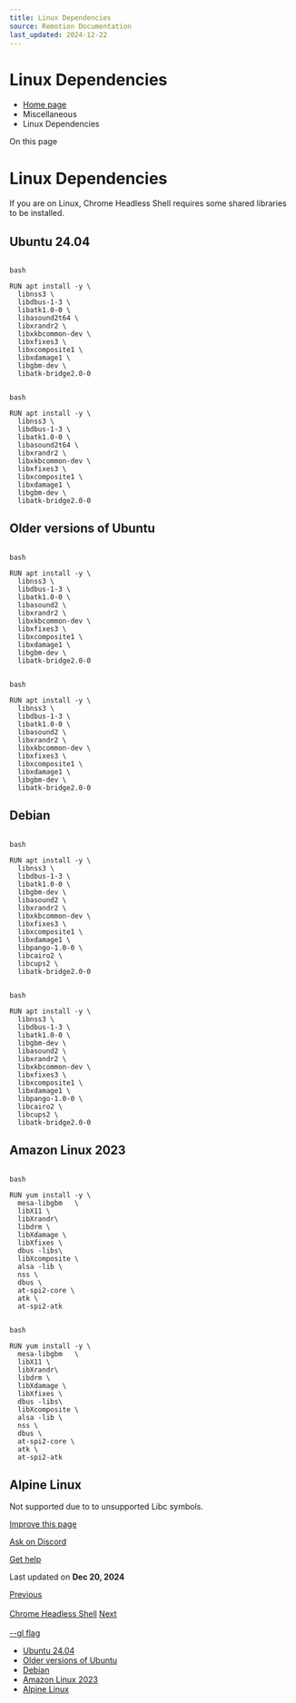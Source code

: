 ```yaml
---
title: Linux Dependencies
source: Remotion Documentation
last_updated: 2024-12-22
---
```


# Linux Dependencies

- [Home page](/)
- Miscellaneous
- Linux Dependencies

On this page

# Linux Dependencies

If you are on Linux, Chrome Headless Shell requires some shared libraries to be installed.

## Ubuntu 24.04 [​](\#ubuntu-2404 "Direct link to Ubuntu 24.04")

```

bash

RUN apt install -y \
  libnss3 \
  libdbus-1-3 \
  libatk1.0-0 \
  libasound2t64 \
  libxrandr2 \
  libxkbcommon-dev \
  libxfixes3 \
  libxcomposite1 \
  libxdamage1 \
  libgbm-dev \
  libatk-bridge2.0-0
```

```

bash

RUN apt install -y \
  libnss3 \
  libdbus-1-3 \
  libatk1.0-0 \
  libasound2t64 \
  libxrandr2 \
  libxkbcommon-dev \
  libxfixes3 \
  libxcomposite1 \
  libxdamage1 \
  libgbm-dev \
  libatk-bridge2.0-0
```

## Older versions of Ubuntu [​](\#older-versions-of-ubuntu "Direct link to Older versions of Ubuntu")

```

bash

RUN apt install -y \
  libnss3 \
  libdbus-1-3 \
  libatk1.0-0 \
  libasound2 \
  libxrandr2 \
  libxkbcommon-dev \
  libxfixes3 \
  libxcomposite1 \
  libxdamage1 \
  libgbm-dev \
  libatk-bridge2.0-0
```

```

bash

RUN apt install -y \
  libnss3 \
  libdbus-1-3 \
  libatk1.0-0 \
  libasound2 \
  libxrandr2 \
  libxkbcommon-dev \
  libxfixes3 \
  libxcomposite1 \
  libxdamage1 \
  libgbm-dev \
  libatk-bridge2.0-0
```

## Debian [​](\#debian "Direct link to Debian")

```

bash

RUN apt install -y \
  libnss3 \
  libdbus-1-3 \
  libatk1.0-0 \
  libgbm-dev \
  libasound2 \
  libxrandr2 \
  libxkbcommon-dev \
  libxfixes3 \
  libxcomposite1 \
  libxdamage1 \
  libpango-1.0-0 \
  libcairo2 \
  libcups2 \
  libatk-bridge2.0-0
```

```

bash

RUN apt install -y \
  libnss3 \
  libdbus-1-3 \
  libatk1.0-0 \
  libgbm-dev \
  libasound2 \
  libxrandr2 \
  libxkbcommon-dev \
  libxfixes3 \
  libxcomposite1 \
  libxdamage1 \
  libpango-1.0-0 \
  libcairo2 \
  libcups2 \
  libatk-bridge2.0-0
```

## Amazon Linux 2023 [​](\#amazon-linux-2023 "Direct link to Amazon Linux 2023")

```

bash

RUN yum install -y \
  mesa-libgbm	\
  libX11 \
  libXrandr\
  libdrm \
  libXdamage \
  libXfixes \
  dbus -libs\
  libXcomposite \
  alsa -lib \
  nss \
  dbus \
  at-spi2-core \
  atk \
  at-spi2-atk
```

```

bash

RUN yum install -y \
  mesa-libgbm	\
  libX11 \
  libXrandr\
  libdrm \
  libXdamage \
  libXfixes \
  dbus -libs\
  libXcomposite \
  alsa -lib \
  nss \
  dbus \
  at-spi2-core \
  atk \
  at-spi2-atk
```

## Alpine Linux [​](\#alpine-linux "Direct link to Alpine Linux")

Not supported due to to unsupported Libc symbols.

[Improve this page](https://github.com/remotion-dev/remotion/edit/main/packages/docs/docs/miscellaneous/linux-dependencies.mdx)

[Ask on Discord](https://remotion.dev/discord)

[Get help](/docs/get-help)

Last updated on **Dec 20, 2024**

[Previous\
\
Chrome Headless Shell](/docs/miscellaneous/chrome-headless-shell) [Next\
\
--gl flag](/docs/gl-options)

- [Ubuntu 24.04](#ubuntu-2404)
- [Older versions of Ubuntu](#older-versions-of-ubuntu)
- [Debian](#debian)
- [Amazon Linux 2023](#amazon-linux-2023)
- [Alpine Linux](#alpine-linux)
